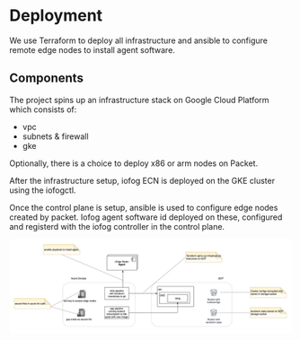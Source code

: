 # Deployment
We use Terraform to deploy all infrastructure and ansible to configure remote edge nodes to install agent software.

## Components

The project spins up an infrastructure stack on Google Cloud Platform which consists of:
- vpc 
- subnets & firewall
- gke

Optionally, there is a choice to deploy x86 or arm nodes on Packet.

After the infrastructure setup, iofog ECN is deployed on the GKE cluster using the iofogctl.

Once the control plane is setup, ansible is used to configure edge nodes created by packet. Iofog agent software id deployed on these, configured and registerd with the iofog controller in the control plane. 

![components](docs/components.png)
